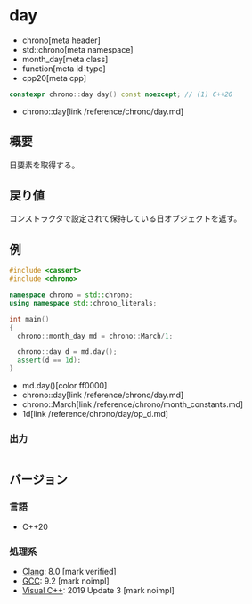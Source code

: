# day
* chrono[meta header]
* std::chrono[meta namespace]
* month_day[meta class]
* function[meta id-type]
* cpp20[meta cpp]

```cpp
constexpr chrono::day day() const noexcept; // (1) C++20
```
* chrono::day[link /reference/chrono/day.md]

## 概要
日要素を取得する。


## 戻り値
コンストラクタで設定されて保持している日オブジェクトを返す。


## 例
```cpp example
#include <cassert>
#include <chrono>

namespace chrono = std::chrono;
using namespace std::chrono_literals;

int main()
{
  chrono::month_day md = chrono::March/1;

  chrono::day d = md.day();
  assert(d == 1d);
}
```
* md.day()[color ff0000]
* chrono::day[link /reference/chrono/day.md]
* chrono::March[link /reference/chrono/month_constants.md]
* 1d[link /reference/chrono/day/op_d.md]

### 出力
```
```

## バージョン
### 言語
- C++20

### 処理系
- [Clang](/implementation.md#clang): 8.0 [mark verified]
- [GCC](/implementation.md#gcc): 9.2 [mark noimpl]
- [Visual C++](/implementation.md#visual_cpp): 2019 Update 3 [mark noimpl]
